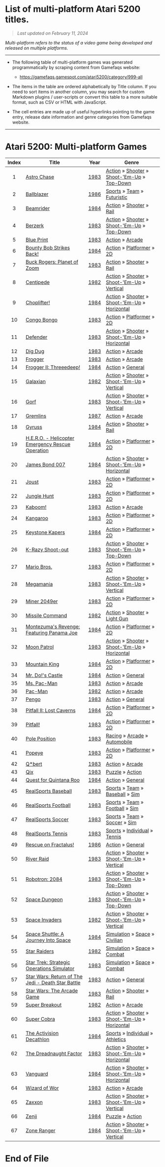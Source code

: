 ﻿# List of multi-platform Atari 5200 titles.

> *Last updated on February 11, 2024*

_Multi-platform refers to the status of a video game being developed and released on multiple platforms._

-----------------------------

 - The following table of multi-platform games was generated programmatically by scraping content from Gamefaqs website: 

    - https://gamefaqs.gamespot.com/atari5200/category/999-all
      
 - The items in the table are ordered alphabetically by Title column. If you need to sort items in another column, you may search for custom Markdown plugins / user-scripts or convert this table to a more suitable format, such as CSV or HTML with JavaScript.

 - The cell entries are made up of useful hyperlinks pointing to the game entry, release date information and genre categories from Gamefaqs website.

-----------------------------
# Atari 5200∶ Multi-platform Games
|Index|Title|Year|Genre|
|:--:|--|--|--|
|1|<a href="https://gamefaqs.gamespot.com/atari5200/585284-astro-chase" target="_blank" rel="noopener noreferrer">Astro Chase</a>|<a href="https://gamefaqs.gamespot.com/atari5200/585284-astro-chase/data" target="_blank" rel="noopener noreferrer">1983</a>|<a href="https://gamefaqs.gamespot.com/atari5200/category/54-action" target="_blank" rel="noopener noreferrer">Action</a> &raquo; <a href="https://gamefaqs.gamespot.com/atari5200/category/55-action-shooter" target="_blank" rel="noopener noreferrer">Shooter</a> &raquo; <a href="https://gamefaqs.gamespot.com/atari5200/category/313-action-shooter-shoot-em-up" target="_blank" rel="noopener noreferrer">Shoot-&#039;Em-Up</a> &raquo; <a href="https://gamefaqs.gamespot.com/atari5200/category/272-action-shooter-shoot-em-up-top-down" target="_blank" rel="noopener noreferrer">Top-Down</a>|
|2|<a href="https://gamefaqs.gamespot.com/atari5200/585285-ballblazer" target="_blank" rel="noopener noreferrer">Ballblazer</a>|<a href="https://gamefaqs.gamespot.com/atari5200/585285-ballblazer/data" target="_blank" rel="noopener noreferrer">1986</a>|<a href="https://gamefaqs.gamespot.com/atari5200/category/43-sports" target="_blank" rel="noopener noreferrer">Sports</a> &raquo; <a href="https://gamefaqs.gamespot.com/atari5200/category/91-sports-team" target="_blank" rel="noopener noreferrer">Team</a> &raquo; <a href="https://gamefaqs.gamespot.com/atari5200/category/107-sports-team-futuristic" target="_blank" rel="noopener noreferrer">Futuristic</a>|
|3|<a href="https://gamefaqs.gamespot.com/atari5200/585287-beamrider" target="_blank" rel="noopener noreferrer">Beamrider</a>|<a href="https://gamefaqs.gamespot.com/atari5200/585287-beamrider/data" target="_blank" rel="noopener noreferrer">1984</a>|<a href="https://gamefaqs.gamespot.com/atari5200/category/54-action" target="_blank" rel="noopener noreferrer">Action</a> &raquo; <a href="https://gamefaqs.gamespot.com/atari5200/category/55-action-shooter" target="_blank" rel="noopener noreferrer">Shooter</a> &raquo; <a href="https://gamefaqs.gamespot.com/atari5200/category/81-action-shooter-rail" target="_blank" rel="noopener noreferrer">Rail</a>|
|4|<a href="https://gamefaqs.gamespot.com/atari5200/563258-berzerk" target="_blank" rel="noopener noreferrer">Berzerk</a>|<a href="https://gamefaqs.gamespot.com/atari5200/563258-berzerk/data" target="_blank" rel="noopener noreferrer">1983</a>|<a href="https://gamefaqs.gamespot.com/atari5200/category/54-action" target="_blank" rel="noopener noreferrer">Action</a> &raquo; <a href="https://gamefaqs.gamespot.com/atari5200/category/55-action-shooter" target="_blank" rel="noopener noreferrer">Shooter</a> &raquo; <a href="https://gamefaqs.gamespot.com/atari5200/category/313-action-shooter-shoot-em-up" target="_blank" rel="noopener noreferrer">Shoot-&#039;Em-Up</a> &raquo; <a href="https://gamefaqs.gamespot.com/atari5200/category/272-action-shooter-shoot-em-up-top-down" target="_blank" rel="noopener noreferrer">Top-Down</a>|
|5|<a href="https://gamefaqs.gamespot.com/atari5200/585289-blue-print" target="_blank" rel="noopener noreferrer">Blue Print</a>|<a href="https://gamefaqs.gamespot.com/atari5200/585289-blue-print/data" target="_blank" rel="noopener noreferrer">1983</a>|<a href="https://gamefaqs.gamespot.com/atari5200/category/54-action" target="_blank" rel="noopener noreferrer">Action</a> &raquo; <a href="https://gamefaqs.gamespot.com/atari5200/category/289-action-arcade" target="_blank" rel="noopener noreferrer">Arcade</a>|
|6|<a href="https://gamefaqs.gamespot.com/atari5200/563259-bounty-bob-strikes-back" target="_blank" rel="noopener noreferrer">Bounty Bob Strikes Back!</a>|<a href="https://gamefaqs.gamespot.com/atari5200/563259-bounty-bob-strikes-back/data" target="_blank" rel="noopener noreferrer">1984</a>|<a href="https://gamefaqs.gamespot.com/atari5200/category/54-action" target="_blank" rel="noopener noreferrer">Action</a> &raquo; <a href="https://gamefaqs.gamespot.com/atari5200/category/56-action-platformer" target="_blank" rel="noopener noreferrer">Platformer</a> &raquo; <a href="https://gamefaqs.gamespot.com/atari5200/category/84-action-platformer-2d" target="_blank" rel="noopener noreferrer">2D</a>|
|7|<a href="https://gamefaqs.gamespot.com/atari5200/585290-buck-rogers-planet-of-zoom" target="_blank" rel="noopener noreferrer">Buck Rogers: Planet of Zoom</a>|<a href="https://gamefaqs.gamespot.com/atari5200/585290-buck-rogers-planet-of-zoom/data" target="_blank" rel="noopener noreferrer">1983</a>|<a href="https://gamefaqs.gamespot.com/atari5200/category/54-action" target="_blank" rel="noopener noreferrer">Action</a> &raquo; <a href="https://gamefaqs.gamespot.com/atari5200/category/55-action-shooter" target="_blank" rel="noopener noreferrer">Shooter</a> &raquo; <a href="https://gamefaqs.gamespot.com/atari5200/category/81-action-shooter-rail" target="_blank" rel="noopener noreferrer">Rail</a>|
|8|<a href="https://gamefaqs.gamespot.com/atari5200/585291-centipede" target="_blank" rel="noopener noreferrer">Centipede</a>|<a href="https://gamefaqs.gamespot.com/atari5200/585291-centipede/data" target="_blank" rel="noopener noreferrer">1982</a>|<a href="https://gamefaqs.gamespot.com/atari5200/category/54-action" target="_blank" rel="noopener noreferrer">Action</a> &raquo; <a href="https://gamefaqs.gamespot.com/atari5200/category/55-action-shooter" target="_blank" rel="noopener noreferrer">Shooter</a> &raquo; <a href="https://gamefaqs.gamespot.com/atari5200/category/313-action-shooter-shoot-em-up" target="_blank" rel="noopener noreferrer">Shoot-&#039;Em-Up</a> &raquo; <a href="https://gamefaqs.gamespot.com/atari5200/category/83-action-shooter-shoot-em-up-vertical" target="_blank" rel="noopener noreferrer">Vertical</a>|
|9|<a href="https://gamefaqs.gamespot.com/atari5200/585292-choplifter" target="_blank" rel="noopener noreferrer">Choplifter!</a>|<a href="https://gamefaqs.gamespot.com/atari5200/585292-choplifter/data" target="_blank" rel="noopener noreferrer">1984</a>|<a href="https://gamefaqs.gamespot.com/atari5200/category/54-action" target="_blank" rel="noopener noreferrer">Action</a> &raquo; <a href="https://gamefaqs.gamespot.com/atari5200/category/55-action-shooter" target="_blank" rel="noopener noreferrer">Shooter</a> &raquo; <a href="https://gamefaqs.gamespot.com/atari5200/category/313-action-shooter-shoot-em-up" target="_blank" rel="noopener noreferrer">Shoot-&#039;Em-Up</a> &raquo; <a href="https://gamefaqs.gamespot.com/atari5200/category/185-action-shooter-shoot-em-up-horizontal" target="_blank" rel="noopener noreferrer">Horizontal</a>|
|10|<a href="https://gamefaqs.gamespot.com/atari5200/585293-congo-bongo" target="_blank" rel="noopener noreferrer">Congo Bongo</a>|<a href="https://gamefaqs.gamespot.com/atari5200/585293-congo-bongo/data" target="_blank" rel="noopener noreferrer">1983</a>|<a href="https://gamefaqs.gamespot.com/atari5200/category/54-action" target="_blank" rel="noopener noreferrer">Action</a> &raquo; <a href="https://gamefaqs.gamespot.com/atari5200/category/56-action-platformer" target="_blank" rel="noopener noreferrer">Platformer</a> &raquo; <a href="https://gamefaqs.gamespot.com/atari5200/category/84-action-platformer-2d" target="_blank" rel="noopener noreferrer">2D</a>|
|11|<a href="https://gamefaqs.gamespot.com/atari5200/585296-defender" target="_blank" rel="noopener noreferrer">Defender</a>|<a href="https://gamefaqs.gamespot.com/atari5200/585296-defender/data" target="_blank" rel="noopener noreferrer">1983</a>|<a href="https://gamefaqs.gamespot.com/atari5200/category/54-action" target="_blank" rel="noopener noreferrer">Action</a> &raquo; <a href="https://gamefaqs.gamespot.com/atari5200/category/55-action-shooter" target="_blank" rel="noopener noreferrer">Shooter</a> &raquo; <a href="https://gamefaqs.gamespot.com/atari5200/category/313-action-shooter-shoot-em-up" target="_blank" rel="noopener noreferrer">Shoot-&#039;Em-Up</a> &raquo; <a href="https://gamefaqs.gamespot.com/atari5200/category/185-action-shooter-shoot-em-up-horizontal" target="_blank" rel="noopener noreferrer">Horizontal</a>|
|12|<a href="https://gamefaqs.gamespot.com/atari5200/585298-dig-dug" target="_blank" rel="noopener noreferrer">Dig Dug</a>|<a href="https://gamefaqs.gamespot.com/atari5200/585298-dig-dug/data" target="_blank" rel="noopener noreferrer">1983</a>|<a href="https://gamefaqs.gamespot.com/atari5200/category/54-action" target="_blank" rel="noopener noreferrer">Action</a> &raquo; <a href="https://gamefaqs.gamespot.com/atari5200/category/289-action-arcade" target="_blank" rel="noopener noreferrer">Arcade</a>|
|13|<a href="https://gamefaqs.gamespot.com/atari5200/585301-frogger" target="_blank" rel="noopener noreferrer">Frogger</a>|<a href="https://gamefaqs.gamespot.com/atari5200/585301-frogger/data" target="_blank" rel="noopener noreferrer">1983</a>|<a href="https://gamefaqs.gamespot.com/atari5200/category/54-action" target="_blank" rel="noopener noreferrer">Action</a> &raquo; <a href="https://gamefaqs.gamespot.com/atari5200/category/289-action-arcade" target="_blank" rel="noopener noreferrer">Arcade</a>|
|14|<a href="https://gamefaqs.gamespot.com/atari5200/585302-frogger-ii-threeedeep" target="_blank" rel="noopener noreferrer">Frogger II: Threeedeep!</a>|<a href="https://gamefaqs.gamespot.com/atari5200/585302-frogger-ii-threeedeep/data" target="_blank" rel="noopener noreferrer">1984</a>|<a href="https://gamefaqs.gamespot.com/atari5200/category/54-action" target="_blank" rel="noopener noreferrer">Action</a> &raquo; <a href="https://gamefaqs.gamespot.com/atari5200/category/250-action-general" target="_blank" rel="noopener noreferrer">General</a>|
|15|<a href="https://gamefaqs.gamespot.com/atari5200/585303-galaxian" target="_blank" rel="noopener noreferrer">Galaxian</a>|<a href="https://gamefaqs.gamespot.com/atari5200/585303-galaxian/data" target="_blank" rel="noopener noreferrer">1982</a>|<a href="https://gamefaqs.gamespot.com/atari5200/category/54-action" target="_blank" rel="noopener noreferrer">Action</a> &raquo; <a href="https://gamefaqs.gamespot.com/atari5200/category/55-action-shooter" target="_blank" rel="noopener noreferrer">Shooter</a> &raquo; <a href="https://gamefaqs.gamespot.com/atari5200/category/313-action-shooter-shoot-em-up" target="_blank" rel="noopener noreferrer">Shoot-&#039;Em-Up</a> &raquo; <a href="https://gamefaqs.gamespot.com/atari5200/category/83-action-shooter-shoot-em-up-vertical" target="_blank" rel="noopener noreferrer">Vertical</a>|
|16|<a href="https://gamefaqs.gamespot.com/atari5200/585304-gorf" target="_blank" rel="noopener noreferrer">Gorf</a>|<a href="https://gamefaqs.gamespot.com/atari5200/585304-gorf/data" target="_blank" rel="noopener noreferrer">1983</a>|<a href="https://gamefaqs.gamespot.com/atari5200/category/54-action" target="_blank" rel="noopener noreferrer">Action</a> &raquo; <a href="https://gamefaqs.gamespot.com/atari5200/category/55-action-shooter" target="_blank" rel="noopener noreferrer">Shooter</a> &raquo; <a href="https://gamefaqs.gamespot.com/atari5200/category/313-action-shooter-shoot-em-up" target="_blank" rel="noopener noreferrer">Shoot-&#039;Em-Up</a> &raquo; <a href="https://gamefaqs.gamespot.com/atari5200/category/83-action-shooter-shoot-em-up-vertical" target="_blank" rel="noopener noreferrer">Vertical</a>|
|17|<a href="https://gamefaqs.gamespot.com/atari5200/585305-gremlins" target="_blank" rel="noopener noreferrer">Gremlins</a>|<a href="https://gamefaqs.gamespot.com/atari5200/585305-gremlins/data" target="_blank" rel="noopener noreferrer">1987</a>|<a href="https://gamefaqs.gamespot.com/atari5200/category/54-action" target="_blank" rel="noopener noreferrer">Action</a> &raquo; <a href="https://gamefaqs.gamespot.com/atari5200/category/289-action-arcade" target="_blank" rel="noopener noreferrer">Arcade</a>|
|18|<a href="https://gamefaqs.gamespot.com/atari5200/585306-gyruss" target="_blank" rel="noopener noreferrer">Gyruss</a>|<a href="https://gamefaqs.gamespot.com/atari5200/585306-gyruss/data" target="_blank" rel="noopener noreferrer">1984</a>|<a href="https://gamefaqs.gamespot.com/atari5200/category/54-action" target="_blank" rel="noopener noreferrer">Action</a> &raquo; <a href="https://gamefaqs.gamespot.com/atari5200/category/55-action-shooter" target="_blank" rel="noopener noreferrer">Shooter</a> &raquo; <a href="https://gamefaqs.gamespot.com/atari5200/category/81-action-shooter-rail" target="_blank" rel="noopener noreferrer">Rail</a>|
|19|<a href="https://gamefaqs.gamespot.com/atari5200/585307-hero-helicopter-emergency-rescue-operation" target="_blank" rel="noopener noreferrer">H.E.R.O. - Helicopter Emergency Rescue Operation</a>|<a href="https://gamefaqs.gamespot.com/atari5200/585307-hero-helicopter-emergency-rescue-operation/data" target="_blank" rel="noopener noreferrer">1984</a>|<a href="https://gamefaqs.gamespot.com/atari5200/category/54-action" target="_blank" rel="noopener noreferrer">Action</a> &raquo; <a href="https://gamefaqs.gamespot.com/atari5200/category/56-action-platformer" target="_blank" rel="noopener noreferrer">Platformer</a> &raquo; <a href="https://gamefaqs.gamespot.com/atari5200/category/84-action-platformer-2d" target="_blank" rel="noopener noreferrer">2D</a>|
|20|<a href="https://gamefaqs.gamespot.com/atari5200/585308-james-bond-007" target="_blank" rel="noopener noreferrer">James Bond 007</a>|<a href="https://gamefaqs.gamespot.com/atari5200/585308-james-bond-007/data" target="_blank" rel="noopener noreferrer">1984</a>|<a href="https://gamefaqs.gamespot.com/atari5200/category/54-action" target="_blank" rel="noopener noreferrer">Action</a> &raquo; <a href="https://gamefaqs.gamespot.com/atari5200/category/55-action-shooter" target="_blank" rel="noopener noreferrer">Shooter</a> &raquo; <a href="https://gamefaqs.gamespot.com/atari5200/category/313-action-shooter-shoot-em-up" target="_blank" rel="noopener noreferrer">Shoot-&#039;Em-Up</a> &raquo; <a href="https://gamefaqs.gamespot.com/atari5200/category/185-action-shooter-shoot-em-up-horizontal" target="_blank" rel="noopener noreferrer">Horizontal</a>|
|21|<a href="https://gamefaqs.gamespot.com/atari5200/585309-joust" target="_blank" rel="noopener noreferrer">Joust</a>|<a href="https://gamefaqs.gamespot.com/atari5200/585309-joust/data" target="_blank" rel="noopener noreferrer">1983</a>|<a href="https://gamefaqs.gamespot.com/atari5200/category/54-action" target="_blank" rel="noopener noreferrer">Action</a> &raquo; <a href="https://gamefaqs.gamespot.com/atari5200/category/56-action-platformer" target="_blank" rel="noopener noreferrer">Platformer</a> &raquo; <a href="https://gamefaqs.gamespot.com/atari5200/category/84-action-platformer-2d" target="_blank" rel="noopener noreferrer">2D</a>|
|22|<a href="https://gamefaqs.gamespot.com/atari5200/585311-jungle-hunt" target="_blank" rel="noopener noreferrer">Jungle Hunt</a>|<a href="https://gamefaqs.gamespot.com/atari5200/585311-jungle-hunt/data" target="_blank" rel="noopener noreferrer">1983</a>|<a href="https://gamefaqs.gamespot.com/atari5200/category/54-action" target="_blank" rel="noopener noreferrer">Action</a> &raquo; <a href="https://gamefaqs.gamespot.com/atari5200/category/56-action-platformer" target="_blank" rel="noopener noreferrer">Platformer</a> &raquo; <a href="https://gamefaqs.gamespot.com/atari5200/category/84-action-platformer-2d" target="_blank" rel="noopener noreferrer">2D</a>|
|23|<a href="https://gamefaqs.gamespot.com/atari5200/585312-kaboom" target="_blank" rel="noopener noreferrer">Kaboom!</a>|<a href="https://gamefaqs.gamespot.com/atari5200/585312-kaboom/data" target="_blank" rel="noopener noreferrer">1983</a>|<a href="https://gamefaqs.gamespot.com/atari5200/category/54-action" target="_blank" rel="noopener noreferrer">Action</a> &raquo; <a href="https://gamefaqs.gamespot.com/atari5200/category/289-action-arcade" target="_blank" rel="noopener noreferrer">Arcade</a>|
|24|<a href="https://gamefaqs.gamespot.com/atari5200/585313-kangaroo" target="_blank" rel="noopener noreferrer">Kangaroo</a>|<a href="https://gamefaqs.gamespot.com/atari5200/585313-kangaroo/data" target="_blank" rel="noopener noreferrer">1983</a>|<a href="https://gamefaqs.gamespot.com/atari5200/category/54-action" target="_blank" rel="noopener noreferrer">Action</a> &raquo; <a href="https://gamefaqs.gamespot.com/atari5200/category/56-action-platformer" target="_blank" rel="noopener noreferrer">Platformer</a> &raquo; <a href="https://gamefaqs.gamespot.com/atari5200/category/84-action-platformer-2d" target="_blank" rel="noopener noreferrer">2D</a>|
|25|<a href="https://gamefaqs.gamespot.com/atari5200/585314-keystone-kapers" target="_blank" rel="noopener noreferrer">Keystone Kapers</a>|<a href="https://gamefaqs.gamespot.com/atari5200/585314-keystone-kapers/data" target="_blank" rel="noopener noreferrer">1984</a>|<a href="https://gamefaqs.gamespot.com/atari5200/category/54-action" target="_blank" rel="noopener noreferrer">Action</a> &raquo; <a href="https://gamefaqs.gamespot.com/atari5200/category/56-action-platformer" target="_blank" rel="noopener noreferrer">Platformer</a> &raquo; <a href="https://gamefaqs.gamespot.com/atari5200/category/84-action-platformer-2d" target="_blank" rel="noopener noreferrer">2D</a>|
|26|<a href="https://gamefaqs.gamespot.com/atari5200/563261-k-razy-shoot-out" target="_blank" rel="noopener noreferrer">K-Razy Shoot-out</a>|<a href="https://gamefaqs.gamespot.com/atari5200/563261-k-razy-shoot-out/data" target="_blank" rel="noopener noreferrer">1983</a>|<a href="https://gamefaqs.gamespot.com/atari5200/category/54-action" target="_blank" rel="noopener noreferrer">Action</a> &raquo; <a href="https://gamefaqs.gamespot.com/atari5200/category/55-action-shooter" target="_blank" rel="noopener noreferrer">Shooter</a> &raquo; <a href="https://gamefaqs.gamespot.com/atari5200/category/313-action-shooter-shoot-em-up" target="_blank" rel="noopener noreferrer">Shoot-&#039;Em-Up</a> &raquo; <a href="https://gamefaqs.gamespot.com/atari5200/category/272-action-shooter-shoot-em-up-top-down" target="_blank" rel="noopener noreferrer">Top-Down</a>|
|27|<a href="https://gamefaqs.gamespot.com/atari5200/585318-mario-bros" target="_blank" rel="noopener noreferrer">Mario Bros.</a>|<a href="https://gamefaqs.gamespot.com/atari5200/585318-mario-bros/data" target="_blank" rel="noopener noreferrer">1983</a>|<a href="https://gamefaqs.gamespot.com/atari5200/category/54-action" target="_blank" rel="noopener noreferrer">Action</a> &raquo; <a href="https://gamefaqs.gamespot.com/atari5200/category/56-action-platformer" target="_blank" rel="noopener noreferrer">Platformer</a> &raquo; <a href="https://gamefaqs.gamespot.com/atari5200/category/84-action-platformer-2d" target="_blank" rel="noopener noreferrer">2D</a>|
|28|<a href="https://gamefaqs.gamespot.com/atari5200/585320-megamania" target="_blank" rel="noopener noreferrer">Megamania</a>|<a href="https://gamefaqs.gamespot.com/atari5200/585320-megamania/data" target="_blank" rel="noopener noreferrer">1983</a>|<a href="https://gamefaqs.gamespot.com/atari5200/category/54-action" target="_blank" rel="noopener noreferrer">Action</a> &raquo; <a href="https://gamefaqs.gamespot.com/atari5200/category/55-action-shooter" target="_blank" rel="noopener noreferrer">Shooter</a> &raquo; <a href="https://gamefaqs.gamespot.com/atari5200/category/313-action-shooter-shoot-em-up" target="_blank" rel="noopener noreferrer">Shoot-&#039;Em-Up</a> &raquo; <a href="https://gamefaqs.gamespot.com/atari5200/category/83-action-shooter-shoot-em-up-vertical" target="_blank" rel="noopener noreferrer">Vertical</a>|
|29|<a href="https://gamefaqs.gamespot.com/atari5200/585323-miner-2049er" target="_blank" rel="noopener noreferrer">Miner 2049er</a>|<a href="https://gamefaqs.gamespot.com/atari5200/585323-miner-2049er/data" target="_blank" rel="noopener noreferrer">1983</a>|<a href="https://gamefaqs.gamespot.com/atari5200/category/54-action" target="_blank" rel="noopener noreferrer">Action</a> &raquo; <a href="https://gamefaqs.gamespot.com/atari5200/category/56-action-platformer" target="_blank" rel="noopener noreferrer">Platformer</a> &raquo; <a href="https://gamefaqs.gamespot.com/atari5200/category/84-action-platformer-2d" target="_blank" rel="noopener noreferrer">2D</a>|
|30|<a href="https://gamefaqs.gamespot.com/atari5200/585325-missile-command" target="_blank" rel="noopener noreferrer">Missile Command</a>|<a href="https://gamefaqs.gamespot.com/atari5200/585325-missile-command/data" target="_blank" rel="noopener noreferrer">1982</a>|<a href="https://gamefaqs.gamespot.com/atari5200/category/54-action" target="_blank" rel="noopener noreferrer">Action</a> &raquo; <a href="https://gamefaqs.gamespot.com/atari5200/category/55-action-shooter" target="_blank" rel="noopener noreferrer">Shooter</a> &raquo; <a href="https://gamefaqs.gamespot.com/atari5200/category/239-action-shooter-light-gun" target="_blank" rel="noopener noreferrer">Light Gun</a>|
|31|<a href="https://gamefaqs.gamespot.com/atari5200/585326-montezumas-revenge-featuring-panama-joe" target="_blank" rel="noopener noreferrer">Montezuma's Revenge: Featuring Panama Joe</a>|<a href="https://gamefaqs.gamespot.com/atari5200/585326-montezumas-revenge-featuring-panama-joe/data" target="_blank" rel="noopener noreferrer">1984</a>|<a href="https://gamefaqs.gamespot.com/atari5200/category/54-action" target="_blank" rel="noopener noreferrer">Action</a> &raquo; <a href="https://gamefaqs.gamespot.com/atari5200/category/56-action-platformer" target="_blank" rel="noopener noreferrer">Platformer</a> &raquo; <a href="https://gamefaqs.gamespot.com/atari5200/category/84-action-platformer-2d" target="_blank" rel="noopener noreferrer">2D</a>|
|32|<a href="https://gamefaqs.gamespot.com/atari5200/585327-moon-patrol" target="_blank" rel="noopener noreferrer">Moon Patrol</a>|<a href="https://gamefaqs.gamespot.com/atari5200/585327-moon-patrol/data" target="_blank" rel="noopener noreferrer">1983</a>|<a href="https://gamefaqs.gamespot.com/atari5200/category/54-action" target="_blank" rel="noopener noreferrer">Action</a> &raquo; <a href="https://gamefaqs.gamespot.com/atari5200/category/55-action-shooter" target="_blank" rel="noopener noreferrer">Shooter</a> &raquo; <a href="https://gamefaqs.gamespot.com/atari5200/category/313-action-shooter-shoot-em-up" target="_blank" rel="noopener noreferrer">Shoot-&#039;Em-Up</a> &raquo; <a href="https://gamefaqs.gamespot.com/atari5200/category/185-action-shooter-shoot-em-up-horizontal" target="_blank" rel="noopener noreferrer">Horizontal</a>|
|33|<a href="https://gamefaqs.gamespot.com/atari5200/585329-mountain-king" target="_blank" rel="noopener noreferrer">Mountain King</a>|<a href="https://gamefaqs.gamespot.com/atari5200/585329-mountain-king/data" target="_blank" rel="noopener noreferrer">1984</a>|<a href="https://gamefaqs.gamespot.com/atari5200/category/54-action" target="_blank" rel="noopener noreferrer">Action</a> &raquo; <a href="https://gamefaqs.gamespot.com/atari5200/category/56-action-platformer" target="_blank" rel="noopener noreferrer">Platformer</a> &raquo; <a href="https://gamefaqs.gamespot.com/atari5200/category/84-action-platformer-2d" target="_blank" rel="noopener noreferrer">2D</a>|
|34|<a href="https://gamefaqs.gamespot.com/atari5200/585330-mr-dos-castle" target="_blank" rel="noopener noreferrer">Mr. Do!'s Castle</a>|<a href="https://gamefaqs.gamespot.com/atari5200/585330-mr-dos-castle/data" target="_blank" rel="noopener noreferrer">1984</a>|<a href="https://gamefaqs.gamespot.com/atari5200/category/54-action" target="_blank" rel="noopener noreferrer">Action</a> &raquo; <a href="https://gamefaqs.gamespot.com/atari5200/category/250-action-general" target="_blank" rel="noopener noreferrer">General</a>|
|35|<a href="https://gamefaqs.gamespot.com/atari5200/585331-ms-pac-man" target="_blank" rel="noopener noreferrer">Ms. Pac-Man</a>|<a href="https://gamefaqs.gamespot.com/atari5200/585331-ms-pac-man/data" target="_blank" rel="noopener noreferrer">1983</a>|<a href="https://gamefaqs.gamespot.com/atari5200/category/54-action" target="_blank" rel="noopener noreferrer">Action</a> &raquo; <a href="https://gamefaqs.gamespot.com/atari5200/category/289-action-arcade" target="_blank" rel="noopener noreferrer">Arcade</a>|
|36|<a href="https://gamefaqs.gamespot.com/atari5200/585333-pac-man" target="_blank" rel="noopener noreferrer">Pac-Man</a>|<a href="https://gamefaqs.gamespot.com/atari5200/585333-pac-man/data" target="_blank" rel="noopener noreferrer">1982</a>|<a href="https://gamefaqs.gamespot.com/atari5200/category/54-action" target="_blank" rel="noopener noreferrer">Action</a> &raquo; <a href="https://gamefaqs.gamespot.com/atari5200/category/289-action-arcade" target="_blank" rel="noopener noreferrer">Arcade</a>|
|37|<a href="https://gamefaqs.gamespot.com/atari5200/585334-pengo" target="_blank" rel="noopener noreferrer">Pengo</a>|<a href="https://gamefaqs.gamespot.com/atari5200/585334-pengo/data" target="_blank" rel="noopener noreferrer">1983</a>|<a href="https://gamefaqs.gamespot.com/atari5200/category/54-action" target="_blank" rel="noopener noreferrer">Action</a> &raquo; <a href="https://gamefaqs.gamespot.com/atari5200/category/250-action-general" target="_blank" rel="noopener noreferrer">General</a>|
|38|<a href="https://gamefaqs.gamespot.com/atari5200/585336-pitfall-ii-lost-caverns" target="_blank" rel="noopener noreferrer">Pitfall II: Lost Caverns</a>|<a href="https://gamefaqs.gamespot.com/atari5200/585336-pitfall-ii-lost-caverns/data" target="_blank" rel="noopener noreferrer">1984</a>|<a href="https://gamefaqs.gamespot.com/atari5200/category/54-action" target="_blank" rel="noopener noreferrer">Action</a> &raquo; <a href="https://gamefaqs.gamespot.com/atari5200/category/56-action-platformer" target="_blank" rel="noopener noreferrer">Platformer</a> &raquo; <a href="https://gamefaqs.gamespot.com/atari5200/category/84-action-platformer-2d" target="_blank" rel="noopener noreferrer">2D</a>|
|39|<a href="https://gamefaqs.gamespot.com/atari5200/585335-pitfall" target="_blank" rel="noopener noreferrer">Pitfall!</a>|<a href="https://gamefaqs.gamespot.com/atari5200/585335-pitfall/data" target="_blank" rel="noopener noreferrer">1983</a>|<a href="https://gamefaqs.gamespot.com/atari5200/category/54-action" target="_blank" rel="noopener noreferrer">Action</a> &raquo; <a href="https://gamefaqs.gamespot.com/atari5200/category/56-action-platformer" target="_blank" rel="noopener noreferrer">Platformer</a> &raquo; <a href="https://gamefaqs.gamespot.com/atari5200/category/84-action-platformer-2d" target="_blank" rel="noopener noreferrer">2D</a>|
|40|<a href="https://gamefaqs.gamespot.com/atari5200/585337-pole-position" target="_blank" rel="noopener noreferrer">Pole Position</a>|<a href="https://gamefaqs.gamespot.com/atari5200/585337-pole-position/data" target="_blank" rel="noopener noreferrer">1983</a>|<a href="https://gamefaqs.gamespot.com/atari5200/category/47-racing" target="_blank" rel="noopener noreferrer">Racing</a> &raquo; <a href="https://gamefaqs.gamespot.com/atari5200/category/314-racing-arcade" target="_blank" rel="noopener noreferrer">Arcade</a> &raquo; <a href="https://gamefaqs.gamespot.com/atari5200/category/232-racing-arcade-automobile" target="_blank" rel="noopener noreferrer">Automobile</a>|
|41|<a href="https://gamefaqs.gamespot.com/atari5200/585338-popeye" target="_blank" rel="noopener noreferrer">Popeye</a>|<a href="https://gamefaqs.gamespot.com/atari5200/585338-popeye/data" target="_blank" rel="noopener noreferrer">1983</a>|<a href="https://gamefaqs.gamespot.com/atari5200/category/54-action" target="_blank" rel="noopener noreferrer">Action</a> &raquo; <a href="https://gamefaqs.gamespot.com/atari5200/category/56-action-platformer" target="_blank" rel="noopener noreferrer">Platformer</a> &raquo; <a href="https://gamefaqs.gamespot.com/atari5200/category/84-action-platformer-2d" target="_blank" rel="noopener noreferrer">2D</a>|
|42|<a href="https://gamefaqs.gamespot.com/atari5200/585339-qbert" target="_blank" rel="noopener noreferrer">Q*bert</a>|<a href="https://gamefaqs.gamespot.com/atari5200/585339-qbert/data" target="_blank" rel="noopener noreferrer">1983</a>|<a href="https://gamefaqs.gamespot.com/atari5200/category/54-action" target="_blank" rel="noopener noreferrer">Action</a> &raquo; <a href="https://gamefaqs.gamespot.com/atari5200/category/289-action-arcade" target="_blank" rel="noopener noreferrer">Arcade</a>|
|43|<a href="https://gamefaqs.gamespot.com/atari5200/585340-qix" target="_blank" rel="noopener noreferrer">Qix</a>|<a href="https://gamefaqs.gamespot.com/atari5200/585340-qix/data" target="_blank" rel="noopener noreferrer">1983</a>|<a href="https://gamefaqs.gamespot.com/atari5200/category/173-puzzle" target="_blank" rel="noopener noreferrer">Puzzle</a> &raquo; <a href="https://gamefaqs.gamespot.com/atari5200/category/282-puzzle-action" target="_blank" rel="noopener noreferrer">Action</a>|
|44|<a href="https://gamefaqs.gamespot.com/atari5200/585341-quest-for-quintana-roo" target="_blank" rel="noopener noreferrer">Quest for Quintana Roo</a>|<a href="https://gamefaqs.gamespot.com/atari5200/585341-quest-for-quintana-roo/data" target="_blank" rel="noopener noreferrer">1984</a>|<a href="https://gamefaqs.gamespot.com/atari5200/category/54-action" target="_blank" rel="noopener noreferrer">Action</a> &raquo; <a href="https://gamefaqs.gamespot.com/atari5200/category/250-action-general" target="_blank" rel="noopener noreferrer">General</a>|
|45|<a href="https://gamefaqs.gamespot.com/atari5200/585342-realsports-baseball" target="_blank" rel="noopener noreferrer">RealSports Baseball</a>|<a href="https://gamefaqs.gamespot.com/atari5200/585342-realsports-baseball/data" target="_blank" rel="noopener noreferrer">1983</a>|<a href="https://gamefaqs.gamespot.com/atari5200/category/43-sports" target="_blank" rel="noopener noreferrer">Sports</a> &raquo; <a href="https://gamefaqs.gamespot.com/atari5200/category/91-sports-team" target="_blank" rel="noopener noreferrer">Team</a> &raquo; <a href="https://gamefaqs.gamespot.com/atari5200/category/94-sports-team-baseball" target="_blank" rel="noopener noreferrer">Baseball</a> &raquo; <a href="https://gamefaqs.gamespot.com/atari5200/category/201-sports-team-baseball-sim" target="_blank" rel="noopener noreferrer">Sim</a>|
|46|<a href="https://gamefaqs.gamespot.com/atari5200/585344-realsports-football" target="_blank" rel="noopener noreferrer">RealSports Football</a>|<a href="https://gamefaqs.gamespot.com/atari5200/585344-realsports-football/data" target="_blank" rel="noopener noreferrer">1983</a>|<a href="https://gamefaqs.gamespot.com/atari5200/category/43-sports" target="_blank" rel="noopener noreferrer">Sports</a> &raquo; <a href="https://gamefaqs.gamespot.com/atari5200/category/91-sports-team" target="_blank" rel="noopener noreferrer">Team</a> &raquo; <a href="https://gamefaqs.gamespot.com/atari5200/category/97-sports-team-football" target="_blank" rel="noopener noreferrer">Football</a> &raquo; <a href="https://gamefaqs.gamespot.com/atari5200/category/205-sports-team-football-sim" target="_blank" rel="noopener noreferrer">Sim</a>|
|47|<a href="https://gamefaqs.gamespot.com/atari5200/585345-realsports-soccer" target="_blank" rel="noopener noreferrer">RealSports Soccer</a>|<a href="https://gamefaqs.gamespot.com/atari5200/585345-realsports-soccer/data" target="_blank" rel="noopener noreferrer">1983</a>|<a href="https://gamefaqs.gamespot.com/atari5200/category/43-sports" target="_blank" rel="noopener noreferrer">Sports</a> &raquo; <a href="https://gamefaqs.gamespot.com/atari5200/category/91-sports-team" target="_blank" rel="noopener noreferrer">Team</a> &raquo; <a href="https://gamefaqs.gamespot.com/atari5200/category/100-sports-team-soccer" target="_blank" rel="noopener noreferrer">Soccer</a> &raquo; <a href="https://gamefaqs.gamespot.com/atari5200/category/211-sports-team-soccer-sim" target="_blank" rel="noopener noreferrer">Sim</a>|
|48|<a href="https://gamefaqs.gamespot.com/atari5200/585346-realsports-tennis" target="_blank" rel="noopener noreferrer">RealSports Tennis</a>|<a href="https://gamefaqs.gamespot.com/atari5200/585346-realsports-tennis/data" target="_blank" rel="noopener noreferrer">1983</a>|<a href="https://gamefaqs.gamespot.com/atari5200/category/43-sports" target="_blank" rel="noopener noreferrer">Sports</a> &raquo; <a href="https://gamefaqs.gamespot.com/atari5200/category/92-sports-individual" target="_blank" rel="noopener noreferrer">Individual</a> &raquo; <a href="https://gamefaqs.gamespot.com/atari5200/category/101-sports-individual-tennis" target="_blank" rel="noopener noreferrer">Tennis</a>|
|49|<a href="https://gamefaqs.gamespot.com/atari5200/585347-rescue-on-fractalus" target="_blank" rel="noopener noreferrer">Rescue on Fractalus!</a>|<a href="https://gamefaqs.gamespot.com/atari5200/585347-rescue-on-fractalus/data" target="_blank" rel="noopener noreferrer">1986</a>|<a href="https://gamefaqs.gamespot.com/atari5200/category/54-action" target="_blank" rel="noopener noreferrer">Action</a> &raquo; <a href="https://gamefaqs.gamespot.com/atari5200/category/250-action-general" target="_blank" rel="noopener noreferrer">General</a>|
|50|<a href="https://gamefaqs.gamespot.com/atari5200/585348-river-raid" target="_blank" rel="noopener noreferrer">River Raid</a>|<a href="https://gamefaqs.gamespot.com/atari5200/585348-river-raid/data" target="_blank" rel="noopener noreferrer">1983</a>|<a href="https://gamefaqs.gamespot.com/atari5200/category/54-action" target="_blank" rel="noopener noreferrer">Action</a> &raquo; <a href="https://gamefaqs.gamespot.com/atari5200/category/55-action-shooter" target="_blank" rel="noopener noreferrer">Shooter</a> &raquo; <a href="https://gamefaqs.gamespot.com/atari5200/category/313-action-shooter-shoot-em-up" target="_blank" rel="noopener noreferrer">Shoot-&#039;Em-Up</a> &raquo; <a href="https://gamefaqs.gamespot.com/atari5200/category/83-action-shooter-shoot-em-up-vertical" target="_blank" rel="noopener noreferrer">Vertical</a>|
|51|<a href="https://gamefaqs.gamespot.com/atari5200/585350-robotron-2084" target="_blank" rel="noopener noreferrer">Robotron: 2084</a>|<a href="https://gamefaqs.gamespot.com/atari5200/585350-robotron-2084/data" target="_blank" rel="noopener noreferrer">1983</a>|<a href="https://gamefaqs.gamespot.com/atari5200/category/54-action" target="_blank" rel="noopener noreferrer">Action</a> &raquo; <a href="https://gamefaqs.gamespot.com/atari5200/category/55-action-shooter" target="_blank" rel="noopener noreferrer">Shooter</a> &raquo; <a href="https://gamefaqs.gamespot.com/atari5200/category/313-action-shooter-shoot-em-up" target="_blank" rel="noopener noreferrer">Shoot-&#039;Em-Up</a> &raquo; <a href="https://gamefaqs.gamespot.com/atari5200/category/272-action-shooter-shoot-em-up-top-down" target="_blank" rel="noopener noreferrer">Top-Down</a>|
|52|<a href="https://gamefaqs.gamespot.com/atari5200/585352-space-dungeon" target="_blank" rel="noopener noreferrer">Space Dungeon</a>|<a href="https://gamefaqs.gamespot.com/atari5200/585352-space-dungeon/data" target="_blank" rel="noopener noreferrer">1983</a>|<a href="https://gamefaqs.gamespot.com/atari5200/category/54-action" target="_blank" rel="noopener noreferrer">Action</a> &raquo; <a href="https://gamefaqs.gamespot.com/atari5200/category/55-action-shooter" target="_blank" rel="noopener noreferrer">Shooter</a> &raquo; <a href="https://gamefaqs.gamespot.com/atari5200/category/313-action-shooter-shoot-em-up" target="_blank" rel="noopener noreferrer">Shoot-&#039;Em-Up</a> &raquo; <a href="https://gamefaqs.gamespot.com/atari5200/category/272-action-shooter-shoot-em-up-top-down" target="_blank" rel="noopener noreferrer">Top-Down</a>|
|53|<a href="https://gamefaqs.gamespot.com/atari5200/585353-space-invaders" target="_blank" rel="noopener noreferrer">Space Invaders</a>|<a href="https://gamefaqs.gamespot.com/atari5200/585353-space-invaders/data" target="_blank" rel="noopener noreferrer">1982</a>|<a href="https://gamefaqs.gamespot.com/atari5200/category/54-action" target="_blank" rel="noopener noreferrer">Action</a> &raquo; <a href="https://gamefaqs.gamespot.com/atari5200/category/55-action-shooter" target="_blank" rel="noopener noreferrer">Shooter</a> &raquo; <a href="https://gamefaqs.gamespot.com/atari5200/category/313-action-shooter-shoot-em-up" target="_blank" rel="noopener noreferrer">Shoot-&#039;Em-Up</a> &raquo; <a href="https://gamefaqs.gamespot.com/atari5200/category/83-action-shooter-shoot-em-up-vertical" target="_blank" rel="noopener noreferrer">Vertical</a>|
|54|<a href="https://gamefaqs.gamespot.com/atari5200/585354-space-shuttle-a-journey-into-space" target="_blank" rel="noopener noreferrer">Space Shuttle: A Journey Into Space</a>|<a href="https://gamefaqs.gamespot.com/atari5200/585354-space-shuttle-a-journey-into-space/data" target="_blank" rel="noopener noreferrer">1984</a>|<a href="https://gamefaqs.gamespot.com/atari5200/category/46-simulation" target="_blank" rel="noopener noreferrer">Simulation</a> &raquo; <a href="https://gamefaqs.gamespot.com/atari5200/category/69-simulation-space" target="_blank" rel="noopener noreferrer">Space</a> &raquo; <a href="https://gamefaqs.gamespot.com/atari5200/category/133-simulation-space-civilian" target="_blank" rel="noopener noreferrer">Civilian</a>|
|55|<a href="https://gamefaqs.gamespot.com/atari5200/585357-star-raiders" target="_blank" rel="noopener noreferrer">Star Raiders</a>|<a href="https://gamefaqs.gamespot.com/atari5200/585357-star-raiders/data" target="_blank" rel="noopener noreferrer">1982</a>|<a href="https://gamefaqs.gamespot.com/atari5200/category/46-simulation" target="_blank" rel="noopener noreferrer">Simulation</a> &raquo; <a href="https://gamefaqs.gamespot.com/atari5200/category/69-simulation-space" target="_blank" rel="noopener noreferrer">Space</a> &raquo; <a href="https://gamefaqs.gamespot.com/atari5200/category/132-simulation-space-combat" target="_blank" rel="noopener noreferrer">Combat</a>|
|56|<a href="https://gamefaqs.gamespot.com/atari5200/585358-star-trek-strategic-operations-simulator" target="_blank" rel="noopener noreferrer">Star Trek: Strategic Operations Simulator</a>|<a href="https://gamefaqs.gamespot.com/atari5200/585358-star-trek-strategic-operations-simulator/data" target="_blank" rel="noopener noreferrer">1983</a>|<a href="https://gamefaqs.gamespot.com/atari5200/category/46-simulation" target="_blank" rel="noopener noreferrer">Simulation</a> &raquo; <a href="https://gamefaqs.gamespot.com/atari5200/category/69-simulation-space" target="_blank" rel="noopener noreferrer">Space</a> &raquo; <a href="https://gamefaqs.gamespot.com/atari5200/category/132-simulation-space-combat" target="_blank" rel="noopener noreferrer">Combat</a>|
|57|<a href="https://gamefaqs.gamespot.com/atari5200/585359-star-wars-return-of-the-jedi-death-star-battle" target="_blank" rel="noopener noreferrer">Star Wars: Return of The Jedi - Death Star Battle</a>|<a href="https://gamefaqs.gamespot.com/atari5200/585359-star-wars-return-of-the-jedi-death-star-battle/data" target="_blank" rel="noopener noreferrer">1983</a>|<a href="https://gamefaqs.gamespot.com/atari5200/category/54-action" target="_blank" rel="noopener noreferrer">Action</a> &raquo; <a href="https://gamefaqs.gamespot.com/atari5200/category/250-action-general" target="_blank" rel="noopener noreferrer">General</a>|
|58|<a href="https://gamefaqs.gamespot.com/atari5200/585360-star-wars-the-arcade-game" target="_blank" rel="noopener noreferrer">Star Wars: The Arcade Game</a>|<a href="https://gamefaqs.gamespot.com/atari5200/585360-star-wars-the-arcade-game/data" target="_blank" rel="noopener noreferrer">1983</a>|<a href="https://gamefaqs.gamespot.com/atari5200/category/54-action" target="_blank" rel="noopener noreferrer">Action</a> &raquo; <a href="https://gamefaqs.gamespot.com/atari5200/category/55-action-shooter" target="_blank" rel="noopener noreferrer">Shooter</a> &raquo; <a href="https://gamefaqs.gamespot.com/atari5200/category/81-action-shooter-rail" target="_blank" rel="noopener noreferrer">Rail</a>|
|59|<a href="https://gamefaqs.gamespot.com/atari5200/585362-super-breakout" target="_blank" rel="noopener noreferrer">Super Breakout</a>|<a href="https://gamefaqs.gamespot.com/atari5200/585362-super-breakout/data" target="_blank" rel="noopener noreferrer">1982</a>|<a href="https://gamefaqs.gamespot.com/atari5200/category/54-action" target="_blank" rel="noopener noreferrer">Action</a> &raquo; <a href="https://gamefaqs.gamespot.com/atari5200/category/289-action-arcade" target="_blank" rel="noopener noreferrer">Arcade</a>|
|60|<a href="https://gamefaqs.gamespot.com/atari5200/585363-super-cobra" target="_blank" rel="noopener noreferrer">Super Cobra</a>|<a href="https://gamefaqs.gamespot.com/atari5200/585363-super-cobra/data" target="_blank" rel="noopener noreferrer">1983</a>|<a href="https://gamefaqs.gamespot.com/atari5200/category/54-action" target="_blank" rel="noopener noreferrer">Action</a> &raquo; <a href="https://gamefaqs.gamespot.com/atari5200/category/55-action-shooter" target="_blank" rel="noopener noreferrer">Shooter</a> &raquo; <a href="https://gamefaqs.gamespot.com/atari5200/category/313-action-shooter-shoot-em-up" target="_blank" rel="noopener noreferrer">Shoot-&#039;Em-Up</a> &raquo; <a href="https://gamefaqs.gamespot.com/atari5200/category/185-action-shooter-shoot-em-up-horizontal" target="_blank" rel="noopener noreferrer">Horizontal</a>|
|61|<a href="https://gamefaqs.gamespot.com/atari5200/585295-the-activision-decathlon" target="_blank" rel="noopener noreferrer">The Activision Decathlon</a>|<a href="https://gamefaqs.gamespot.com/atari5200/585295-the-activision-decathlon/data" target="_blank" rel="noopener noreferrer">1984</a>|<a href="https://gamefaqs.gamespot.com/atari5200/category/43-sports" target="_blank" rel="noopener noreferrer">Sports</a> &raquo; <a href="https://gamefaqs.gamespot.com/atari5200/category/92-sports-individual" target="_blank" rel="noopener noreferrer">Individual</a> &raquo; <a href="https://gamefaqs.gamespot.com/atari5200/category/231-sports-individual-athletics" target="_blank" rel="noopener noreferrer">Athletics</a>|
|62|<a href="https://gamefaqs.gamespot.com/atari5200/585299-the-dreadnaught-factor" target="_blank" rel="noopener noreferrer">The Dreadnaught Factor</a>|<a href="https://gamefaqs.gamespot.com/atari5200/585299-the-dreadnaught-factor/data" target="_blank" rel="noopener noreferrer">1983</a>|<a href="https://gamefaqs.gamespot.com/atari5200/category/54-action" target="_blank" rel="noopener noreferrer">Action</a> &raquo; <a href="https://gamefaqs.gamespot.com/atari5200/category/55-action-shooter" target="_blank" rel="noopener noreferrer">Shooter</a> &raquo; <a href="https://gamefaqs.gamespot.com/atari5200/category/313-action-shooter-shoot-em-up" target="_blank" rel="noopener noreferrer">Shoot-&#039;Em-Up</a> &raquo; <a href="https://gamefaqs.gamespot.com/atari5200/category/185-action-shooter-shoot-em-up-horizontal" target="_blank" rel="noopener noreferrer">Horizontal</a>|
|63|<a href="https://gamefaqs.gamespot.com/atari5200/585367-vanguard" target="_blank" rel="noopener noreferrer">Vanguard</a>|<a href="https://gamefaqs.gamespot.com/atari5200/585367-vanguard/data" target="_blank" rel="noopener noreferrer">1984</a>|<a href="https://gamefaqs.gamespot.com/atari5200/category/54-action" target="_blank" rel="noopener noreferrer">Action</a> &raquo; <a href="https://gamefaqs.gamespot.com/atari5200/category/55-action-shooter" target="_blank" rel="noopener noreferrer">Shooter</a> &raquo; <a href="https://gamefaqs.gamespot.com/atari5200/category/313-action-shooter-shoot-em-up" target="_blank" rel="noopener noreferrer">Shoot-&#039;Em-Up</a> &raquo; <a href="https://gamefaqs.gamespot.com/atari5200/category/185-action-shooter-shoot-em-up-horizontal" target="_blank" rel="noopener noreferrer">Horizontal</a>|
|64|<a href="https://gamefaqs.gamespot.com/atari5200/585368-wizard-of-wor" target="_blank" rel="noopener noreferrer">Wizard of Wor</a>|<a href="https://gamefaqs.gamespot.com/atari5200/585368-wizard-of-wor/data" target="_blank" rel="noopener noreferrer">1983</a>|<a href="https://gamefaqs.gamespot.com/atari5200/category/54-action" target="_blank" rel="noopener noreferrer">Action</a> &raquo; <a href="https://gamefaqs.gamespot.com/atari5200/category/289-action-arcade" target="_blank" rel="noopener noreferrer">Arcade</a>|
|65|<a href="https://gamefaqs.gamespot.com/atari5200/585371-zaxxon" target="_blank" rel="noopener noreferrer">Zaxxon</a>|<a href="https://gamefaqs.gamespot.com/atari5200/585371-zaxxon/data" target="_blank" rel="noopener noreferrer">1983</a>|<a href="https://gamefaqs.gamespot.com/atari5200/category/54-action" target="_blank" rel="noopener noreferrer">Action</a> &raquo; <a href="https://gamefaqs.gamespot.com/atari5200/category/55-action-shooter" target="_blank" rel="noopener noreferrer">Shooter</a> &raquo; <a href="https://gamefaqs.gamespot.com/atari5200/category/313-action-shooter-shoot-em-up" target="_blank" rel="noopener noreferrer">Shoot-&#039;Em-Up</a> &raquo; <a href="https://gamefaqs.gamespot.com/atari5200/category/83-action-shooter-shoot-em-up-vertical" target="_blank" rel="noopener noreferrer">Vertical</a>|
|66|<a href="https://gamefaqs.gamespot.com/atari5200/585372-zenji" target="_blank" rel="noopener noreferrer">Zenji</a>|<a href="https://gamefaqs.gamespot.com/atari5200/585372-zenji/data" target="_blank" rel="noopener noreferrer">1984</a>|<a href="https://gamefaqs.gamespot.com/atari5200/category/173-puzzle" target="_blank" rel="noopener noreferrer">Puzzle</a> &raquo; <a href="https://gamefaqs.gamespot.com/atari5200/category/282-puzzle-action" target="_blank" rel="noopener noreferrer">Action</a>|
|67|<a href="https://gamefaqs.gamespot.com/atari5200/585373-zone-ranger" target="_blank" rel="noopener noreferrer">Zone Ranger</a>|<a href="https://gamefaqs.gamespot.com/atari5200/585373-zone-ranger/data" target="_blank" rel="noopener noreferrer">1984</a>|<a href="https://gamefaqs.gamespot.com/atari5200/category/54-action" target="_blank" rel="noopener noreferrer">Action</a> &raquo; <a href="https://gamefaqs.gamespot.com/atari5200/category/55-action-shooter" target="_blank" rel="noopener noreferrer">Shooter</a> &raquo; <a href="https://gamefaqs.gamespot.com/atari5200/category/313-action-shooter-shoot-em-up" target="_blank" rel="noopener noreferrer">Shoot-&#039;Em-Up</a> &raquo; <a href="https://gamefaqs.gamespot.com/atari5200/category/83-action-shooter-shoot-em-up-vertical" target="_blank" rel="noopener noreferrer">Vertical</a>|

# End of File